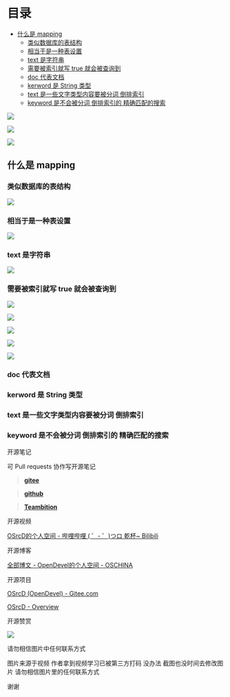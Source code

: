 # 目录

  * [什么是 mapping](#什么是-mapping)
    * [类似数据库的表结构](#类似数据库的表结构)
    * [相当于是一种表设置](#相当于是一种表设置)
    * [text 是字符串](#text-是字符串)
    * [需要被索引就写 true 就会被查询到](#需要被索引就写-true-就会被查询到)
    * [doc 代表文档](#doc-代表文档)
    * [kerword 是 String 类型](#kerword-是-string-类型)
    * [text 是一些文字类型内容要被分词 倒排索引](#text-是一些文字类型内容要被分词-倒排索引)
    * [keyword 是不会被分词 倒排索引的 精确匹配的搜索](#keyword-是不会被分词-倒排索引的-精确匹配的搜索)


![](https://tcs.teambition.net/storage/312135cffc77ed8b20d2f2e875f9de333bcf?Signature=eyJhbGciOiJIUzI1NiIsInR5cCI6IkpXVCJ9.eyJBcHBJRCI6IjU5Mzc3MGZmODM5NjMyMDAyZTAzNThmMSIsIl9hcHBJZCI6IjU5Mzc3MGZmODM5NjMyMDAyZTAzNThmMSIsIl9vcmdhbml6YXRpb25JZCI6IiIsImV4cCI6MTYxMDI5NTE5MCwiaWF0IjoxNjA5NjkwMzkwLCJyZXNvdXJjZSI6Ii9zdG9yYWdlLzMxMjEzNWNmZmM3N2VkOGIyMGQyZjJlODc1ZjlkZTMzM2JjZiJ9.lpgw-4oiuQuR5arad78iLGLLZUQzfl_dwsYJd2Eywyk&download=image.png "")

![](https://tcs.teambition.net/storage/31215f02f597f1325bd38b2a6bf0853b29b1?Signature=eyJhbGciOiJIUzI1NiIsInR5cCI6IkpXVCJ9.eyJBcHBJRCI6IjU5Mzc3MGZmODM5NjMyMDAyZTAzNThmMSIsIl9hcHBJZCI6IjU5Mzc3MGZmODM5NjMyMDAyZTAzNThmMSIsIl9vcmdhbml6YXRpb25JZCI6IiIsImV4cCI6MTYxMDI5NTE5MCwiaWF0IjoxNjA5NjkwMzkwLCJyZXNvdXJjZSI6Ii9zdG9yYWdlLzMxMjE1ZjAyZjU5N2YxMzI1YmQzOGIyYTZiZjA4NTNiMjliMSJ9.bNi4geOhLsZ3p7S5b9yejqjlj185fCE_xaugt_SSCwQ&download=image.png "")

![](https://tcs.teambition.net/storage/3121418ca014cc26fda3015a904f7746ce16?Signature=eyJhbGciOiJIUzI1NiIsInR5cCI6IkpXVCJ9.eyJBcHBJRCI6IjU5Mzc3MGZmODM5NjMyMDAyZTAzNThmMSIsIl9hcHBJZCI6IjU5Mzc3MGZmODM5NjMyMDAyZTAzNThmMSIsIl9vcmdhbml6YXRpb25JZCI6IiIsImV4cCI6MTYxMDI5NTE5MCwiaWF0IjoxNjA5NjkwMzkwLCJyZXNvdXJjZSI6Ii9zdG9yYWdlLzMxMjE0MThjYTAxNGNjMjZmZGEzMDE1YTkwNGY3NzQ2Y2UxNiJ9.shAPra5gz6QzdhvL-C0x_Nhe2lOLPu7SGf5GiCrNXjI&download=image.png "")

## 什么是 mapping

### 类似数据库的表结构

![](https://tcs.teambition.net/storage/3121db708ec7564f261237021b6405d81cb3?Signature=eyJhbGciOiJIUzI1NiIsInR5cCI6IkpXVCJ9.eyJBcHBJRCI6IjU5Mzc3MGZmODM5NjMyMDAyZTAzNThmMSIsIl9hcHBJZCI6IjU5Mzc3MGZmODM5NjMyMDAyZTAzNThmMSIsIl9vcmdhbml6YXRpb25JZCI6IiIsImV4cCI6MTYxMDI5NTE5MCwiaWF0IjoxNjA5NjkwMzkwLCJyZXNvdXJjZSI6Ii9zdG9yYWdlLzMxMjFkYjcwOGVjNzU2NGYyNjEyMzcwMjFiNjQwNWQ4MWNiMyJ9.-IMlt_gUEFKc-HS7xKluSPS1FqHVcOcAuGtSOhzE1ww&download=image.png "")

### 相当于是一种表设置

![](https://tcs.teambition.net/storage/3121d13e26d6439217738448e9dfd2bbb8d3?Signature=eyJhbGciOiJIUzI1NiIsInR5cCI6IkpXVCJ9.eyJBcHBJRCI6IjU5Mzc3MGZmODM5NjMyMDAyZTAzNThmMSIsIl9hcHBJZCI6IjU5Mzc3MGZmODM5NjMyMDAyZTAzNThmMSIsIl9vcmdhbml6YXRpb25JZCI6IiIsImV4cCI6MTYxMDI5NTE5MCwiaWF0IjoxNjA5NjkwMzkwLCJyZXNvdXJjZSI6Ii9zdG9yYWdlLzMxMjFkMTNlMjZkNjQzOTIxNzczODQ0OGU5ZGZkMmJiYjhkMyJ9.Uf1gS1wS3ZKZPOR40s-1l9rQttky0Of_WJ5XQ07bUc4&download=image.png "")

### text 是字符串

![](https://tcs.teambition.net/storage/312132d57780213c84813084e4aaaa6fc267?Signature=eyJhbGciOiJIUzI1NiIsInR5cCI6IkpXVCJ9.eyJBcHBJRCI6IjU5Mzc3MGZmODM5NjMyMDAyZTAzNThmMSIsIl9hcHBJZCI6IjU5Mzc3MGZmODM5NjMyMDAyZTAzNThmMSIsIl9vcmdhbml6YXRpb25JZCI6IiIsImV4cCI6MTYxMDI5NTE5MCwiaWF0IjoxNjA5NjkwMzkwLCJyZXNvdXJjZSI6Ii9zdG9yYWdlLzMxMjEzMmQ1Nzc4MDIxM2M4NDgxMzA4NGU0YWFhYTZmYzI2NyJ9.zzLAH1XAfyMj0v9ZnzUxTKEqT8wiGGOfzxS8xouaMKo&download=image.png "")

### 需要被索引就写 true 就会被查询到

![](https://tcs.teambition.net/storage/31214825a709a9726bae74073327877aee26?Signature=eyJhbGciOiJIUzI1NiIsInR5cCI6IkpXVCJ9.eyJBcHBJRCI6IjU5Mzc3MGZmODM5NjMyMDAyZTAzNThmMSIsIl9hcHBJZCI6IjU5Mzc3MGZmODM5NjMyMDAyZTAzNThmMSIsIl9vcmdhbml6YXRpb25JZCI6IiIsImV4cCI6MTYxMDI5NTE5MCwiaWF0IjoxNjA5NjkwMzkwLCJyZXNvdXJjZSI6Ii9zdG9yYWdlLzMxMjE0ODI1YTcwOWE5NzI2YmFlNzQwNzMzMjc4NzdhZWUyNiJ9.lVAYH_GaB1hxRLuu1gD3tu72YKlC8ab-bmIx9uUPJx0&download=image.png "")

![](https://tcs.teambition.net/storage/3121004c7f1bc084a832eaa091e5793a33c7?Signature=eyJhbGciOiJIUzI1NiIsInR5cCI6IkpXVCJ9.eyJBcHBJRCI6IjU5Mzc3MGZmODM5NjMyMDAyZTAzNThmMSIsIl9hcHBJZCI6IjU5Mzc3MGZmODM5NjMyMDAyZTAzNThmMSIsIl9vcmdhbml6YXRpb25JZCI6IiIsImV4cCI6MTYxMDI5NTE5MCwiaWF0IjoxNjA5NjkwMzkwLCJyZXNvdXJjZSI6Ii9zdG9yYWdlLzMxMjEwMDRjN2YxYmMwODRhODMyZWFhMDkxZTU3OTNhMzNjNyJ9.dKYvEb3TpTVHkBav92zGHO4CtZ2D-fJElH7nGmHUs68&download=image.png "")

![](https://tcs.teambition.net/storage/31216398b7c9deac02910f98de4f9573809d?Signature=eyJhbGciOiJIUzI1NiIsInR5cCI6IkpXVCJ9.eyJBcHBJRCI6IjU5Mzc3MGZmODM5NjMyMDAyZTAzNThmMSIsIl9hcHBJZCI6IjU5Mzc3MGZmODM5NjMyMDAyZTAzNThmMSIsIl9vcmdhbml6YXRpb25JZCI6IiIsImV4cCI6MTYxMDI5NTE5MCwiaWF0IjoxNjA5NjkwMzkwLCJyZXNvdXJjZSI6Ii9zdG9yYWdlLzMxMjE2Mzk4YjdjOWRlYWMwMjkxMGY5OGRlNGY5NTczODA5ZCJ9.8Hb6oY2OddWR9LDP2QZskCAM5e4jvcReEjRvbT2DTZU&download=image.png "")

![](https://tcs.teambition.net/storage/31217293cb84b911b13837d23bd4b28c65d1?Signature=eyJhbGciOiJIUzI1NiIsInR5cCI6IkpXVCJ9.eyJBcHBJRCI6IjU5Mzc3MGZmODM5NjMyMDAyZTAzNThmMSIsIl9hcHBJZCI6IjU5Mzc3MGZmODM5NjMyMDAyZTAzNThmMSIsIl9vcmdhbml6YXRpb25JZCI6IiIsImV4cCI6MTYxMDI5NTE5MCwiaWF0IjoxNjA5NjkwMzkwLCJyZXNvdXJjZSI6Ii9zdG9yYWdlLzMxMjE3MjkzY2I4NGI5MTFiMTM4MzdkMjNiZDRiMjhjNjVkMSJ9.kia1O84M85vOJvQINnNTBUGPNbnggY9R7YMNoCj-ENY&download=image.png "")

![](https://tcs.teambition.net/storage/3121821908eb2a0b135d995c7c194134491c?Signature=eyJhbGciOiJIUzI1NiIsInR5cCI6IkpXVCJ9.eyJBcHBJRCI6IjU5Mzc3MGZmODM5NjMyMDAyZTAzNThmMSIsIl9hcHBJZCI6IjU5Mzc3MGZmODM5NjMyMDAyZTAzNThmMSIsIl9vcmdhbml6YXRpb25JZCI6IiIsImV4cCI6MTYxMDI5NTE5MCwiaWF0IjoxNjA5NjkwMzkwLCJyZXNvdXJjZSI6Ii9zdG9yYWdlLzMxMjE4MjE5MDhlYjJhMGIxMzVkOTk1YzdjMTk0MTM0NDkxYyJ9.oQZTD3cvk2dW4dRU7ij9S4bPw5ydu3_5m2jdNL3PpGg&download=image.png "")

### doc 代表文档

### kerword 是 String 类型



### text 是一些文字类型内容要被分词 倒排索引

### keyword 是不会被分词 倒排索引的 精确匹配的搜索



































开源笔记

可 Pull requests 协作写开源笔记

> [__gitee__](https://gitee.com/opendevel/java-for-linux)

> [__github__](https://github.com/OSrcD/java-for-linux)

> [__Teambition__](https://tburl.in/lPhmsyaa)

开源视频

[OSrcD的个人空间 - 哔哩哔哩 ( ゜- ゜)つロ 乾杯~ Bilibili](https://space.bilibili.com/77266754)

开源博客

[全部博文 - OpenDevel的个人空间 - OSCHINA](https://my.oschina.net/u/4675154?tab=newest&catalogId=0)

开源项目

[OSrcD (OpenDevel) - Gitee.com](https://gitee.com/OpenDevel)

[OSrcD - Overview](https://github.com/OSrcD)

开源赞赏

![](https://tcs.teambition.net/storage/3121aed56e96d914e1046f3b498b493ce232?Signature=eyJhbGciOiJIUzI1NiIsInR5cCI6IkpXVCJ9.eyJBcHBJRCI6IjU5Mzc3MGZmODM5NjMyMDAyZTAzNThmMSIsIl9hcHBJZCI6IjU5Mzc3MGZmODM5NjMyMDAyZTAzNThmMSIsIl9vcmdhbml6YXRpb25JZCI6IiIsImV4cCI6MTYxMDI5NTE5MCwiaWF0IjoxNjA5NjkwMzkwLCJyZXNvdXJjZSI6Ii9zdG9yYWdlLzMxMjFhZWQ1NmU5NmQ5MTRlMTA0NmYzYjQ5OGI0OTNjZTIzMiJ9.v5u4616lgunKEHA4AO9uLbV_U6czHC4F7lFmo151vHY&download=image.png "")

请勿相信图片中任何联系方式

图片来源于视频 作者拿到视频学习已被第三方打码 没办法 截图也没时间去修改图片 请勿相信图片里的任何联系方式

谢谢

 

